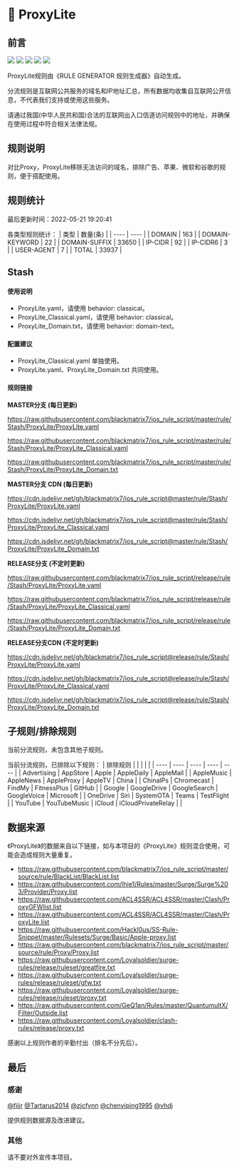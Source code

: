 # 🧸 ProxyLite

## 前言

![](https://shields.io/badge/-移除重复规则-ff69b4) ![](https://shields.io/badge/-移除无法解析的域名-important) ![](https://shields.io/badge/-DOMAIN与DOMAIN--SUFFIX合并-green) ![](https://shields.io/badge/-DOMAIN--SUFFIX间合并-critical) ![](https://shields.io/badge/-IP--CIDR(6)合并-blueviolet) 

ProxyLite规则由《RULE GENERATOR 规则生成器》自动生成。

分流规则是互联网公共服务的域名和IP地址汇总，所有数据均收集自互联网公开信息，不代表我们支持或使用这些服务。

请通过我国(中华人民共和国)合法的互联网出入口信道访问规则中的地址，并确保在使用过程中符合相关法律法规。

## 规则说明
对比Proxy，ProxyLite移除无法访问的域名，排除广告、苹果、微软和谷歌的规则，便于搭配使用。

## 规则统计

最后更新时间：2022-05-21 19:20:41

各类型规则统计：
| 类型 | 数量(条)  | 
| ---- | ----  |
| DOMAIN | 163  | 
| DOMAIN-KEYWORD | 22  | 
| DOMAIN-SUFFIX | 33650  | 
| IP-CIDR | 92  | 
| IP-CIDR6 | 3  | 
| USER-AGENT | 7  | 
| TOTAL | 33937  | 


## Stash 

#### 使用说明
- ProxyLite.yaml，请使用 behavior: classical。
- ProxyLite_Classical.yaml，请使用 behavior: classical。
- ProxyLite_Domain.txt，请使用 behavior: domain-text。

#### 配置建议
- ProxyLite_Classical.yaml 单独使用。
- ProxyLite.yaml、ProxyLite_Domain.txt 共同使用。

#### 规则链接
**MASTER分支 (每日更新)**

https://raw.githubusercontent.com/blackmatrix7/ios_rule_script/master/rule/Stash/ProxyLite/ProxyLite.yaml

https://raw.githubusercontent.com/blackmatrix7/ios_rule_script/master/rule/Stash/ProxyLite/ProxyLite_Classical.yaml

https://raw.githubusercontent.com/blackmatrix7/ios_rule_script/master/rule/Stash/ProxyLite/ProxyLite_Domain.txt

**MASTER分支 CDN (每日更新)**

https://cdn.jsdelivr.net/gh/blackmatrix7/ios_rule_script@master/rule/Stash/ProxyLite/ProxyLite.yaml

https://cdn.jsdelivr.net/gh/blackmatrix7/ios_rule_script@master/rule/Stash/ProxyLite/ProxyLite_Classical.yaml

https://cdn.jsdelivr.net/gh/blackmatrix7/ios_rule_script@master/rule/Stash/ProxyLite/ProxyLite_Domain.txt

**RELEASE分支 (不定时更新)**

https://raw.githubusercontent.com/blackmatrix7/ios_rule_script/release/rule/Stash/ProxyLite/ProxyLite.yaml

https://raw.githubusercontent.com/blackmatrix7/ios_rule_script/release/rule/Stash/ProxyLite/ProxyLite_Classical.yaml

https://raw.githubusercontent.com/blackmatrix7/ios_rule_script/release/rule/Stash/ProxyLite/ProxyLite_Domain.txt

**RELEASE分支CDN (不定时更新)**

https://cdn.jsdelivr.net/gh/blackmatrix7/ios_rule_script@release/rule/Stash/ProxyLite/ProxyLite.yaml

https://cdn.jsdelivr.net/gh/blackmatrix7/ios_rule_script@release/rule/Stash/ProxyLite/ProxyLite_Classical.yaml

https://cdn.jsdelivr.net/gh/blackmatrix7/ios_rule_script@release/rule/Stash/ProxyLite/ProxyLite_Domain.txt

## 子规则/排除规则


当前分流规则，未包含其他子规则。

当前分流规则，已排除以下规则：
| 排除规则  |  |  |  |  | 
| ---- | ---- | ---- | ---- | ----  |
| Advertising | AppStore | Apple | AppleDaily | AppleMail  | 
| AppleMusic | AppleNews | AppleProxy | AppleTV | China  | 
| ChinaIPs | Chromecast | FindMy | FitnessPlus | GitHub  | 
| Google | GoogleDrive | GoogleSearch | GoogleVoice | Microsoft  | 
| OneDrive | Siri | SystemOTA | Teams | TestFlight  | 
| YouTube | YouTubeMusic | iCloud | iCloudPrivateRelay  |  | 

## 数据来源

《ProxyLite》的数据来自以下链接，如与本项目的《ProxyLite》规则混合使用，可能会造成规则大量重复。

- https://raw.githubusercontent.com/blackmatrix7/ios_rule_script/master/source/rule/BlackList/BlackList.list
- https://raw.githubusercontent.com/lhie1/Rules/master/Surge/Surge%203/Provider/Proxy.list
- https://raw.githubusercontent.com/ACL4SSR/ACL4SSR/master/Clash/ProxyGFWlist.list
- https://raw.githubusercontent.com/ACL4SSR/ACL4SSR/master/Clash/ProxyLite.list
- https://raw.githubusercontent.com/Hackl0us/SS-Rule-Snippet/master/Rulesets/Surge/Basic/Apple-proxy.list
- https://raw.githubusercontent.com/blackmatrix7/ios_rule_script/master/source/rule/Proxy/Proxy.list
- https://raw.githubusercontent.com/Loyalsoldier/surge-rules/release/ruleset/greatfire.txt
- https://raw.githubusercontent.com/Loyalsoldier/surge-rules/release/ruleset/gfw.txt
- https://raw.githubusercontent.com/Loyalsoldier/surge-rules/release/ruleset/proxy.txt
- https://raw.githubusercontent.com/GeQ1an/Rules/master/QuantumultX/Filter/Outside.list
- https://raw.githubusercontent.com/Loyalsoldier/clash-rules/release/proxy.txt


感谢以上规则作者的辛勤付出（排名不分先后）。

## 最后

### 感谢

[@fiiir](https://github.com/fiiir) [@Tartarus2014](https://github.com/Tartarus2014) [@zjcfynn](https://github.com/zjcfynn) [@chenyiping1995](https://github.com/chenyiping1995) [@vhdj](https://github.com/vhdj)

提供规则数据源及改进建议。

### 其他

请不要对外宣传本项目。